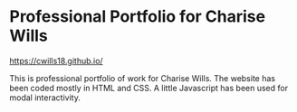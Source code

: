 # Professional Portfolio for Charise Wills

https://cwills18.github.io/

This is professional portfolio of work for Charise Wills. The website has been coded mostly in HTML and CSS. A little Javascript has been used for modal interactivity. 

